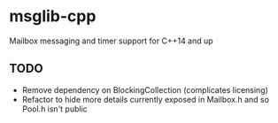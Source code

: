 # msglib-cpp

Mailbox messaging and timer support for C++14 and up

## TODO
- Remove dependency on BlockingCollection (complicates licensing)
- Refactor to hide more details currently exposed in Mailbox.h and so Pool.h isn't public
